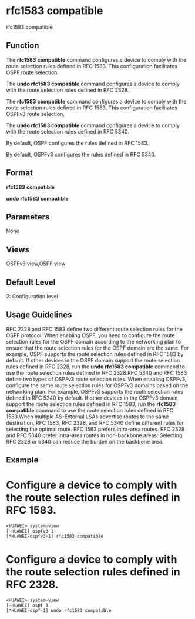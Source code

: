 rfc1583 compatible
==================

rfc1583 compatible

Function
--------



The **rfc1583 compatible** command configures a device to comply with the route selection rules defined in RFC 1583. This configuration facilitates OSPF route selection.

The **undo rfc1583 compatible** command configures a device to comply with the route selection rules defined in RFC 2328.

The **rfc1583 compatible** command configures a device to comply with the route selection rules defined in RFC 1583. This configuration facilitates OSPFv3 route selection.

The **undo rfc1583 compatible** command configures a device to comply with the route selection rules defined in RFC 5340.



By default, OSPF configures the rules defined in RFC 1583.

By default, OSPFv3 configures the rules defined in RFC 5340.




Format
------

**rfc1583 compatible**

**undo rfc1583 compatible**


Parameters
----------

None

Views
-----

OSPFv3 view,OSPF view


Default Level
-------------

2: Configuration level


Usage Guidelines
----------------

RFC 2328 and RFC 1583 define two different route selection rules for the OSPF protocol. When enabling OSPF, you need to configure the route selection rules for the OSPF domain according to the networking plan to ensure that the route selection rules for the OSPF domain are the same. For example, OSPF supports the route selection rules defined in RFC 1583 by default. If other devices in the OSPF domain support the route selection rules defined in RFC 2328, run the **undo rfc1583 compatible** command to use the route selection rules defined in RFC 2328.RFC 5340 and RFC 1583 define two types of OSPFv3 route selection rules. When enabling OSPFv3, configure the same route selection rules for OSPFv3 domains based on the networking plan. For example, OSPFv3 supports the route selection rules defined in RFC 5340 by default. If other devices in the OSPFv3 domain support the route selection rules defined in RFC 1583, run the **rfc1583 compatible** command to use the route selection rules defined in RFC 1583.When multiple AS-External LSAs advertise routes to the same destination, RFC 1583, RFC 2328, and RFC 5340 define different rules for selecting the optimal route. RFC 1583 prefers intra-area routes. RFC 2328 and RFC 5340 prefer intra-area routes in non-backbone areas. Selecting RFC 2328 or 5340 can reduce the burden on the backbone area.


Example
-------

# Configure a device to comply with the route selection rules defined in RFC 1583.
```
<HUAWEI> system-view
[~HUAWEI] ospfv3 1
[*HUAWEI-ospfv3-1] rfc1583 compatible

```

# Configure a device to comply with the route selection rules defined in RFC 2328.
```
<HUAWEI> system-view
[~HUAWEI] ospf 1
[*HUAWEI-ospf-1] undo rfc1583 compatible

```